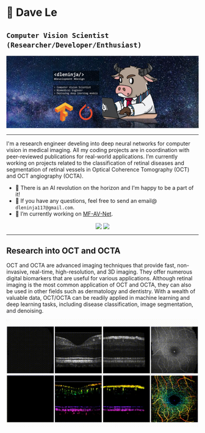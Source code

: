 # 🚀 Dave Le

**`Computer Vision Scientist (Researcher/Developer/Enthusiast)`**
---

<p align="center">
  <img src="https://github.com/dleninja/dleninja/blob/main/misc/github_banner_v2_smaller.png " />
</p>

---

I'm a research engineer develing into deep neural networks for computer vision in medical imaging. All my coding projects are in coordination with peer-reviewed publications for real-world applications. I’m currently working on projects related to the classification of retinal diseases and segmentation of retinal vessels in Optical Coherence Tomography (OCT) and OCT angiography (OCTA).

- 👋 There is an AI revolution on the horizon and I'm happy to be a part of it!
- 📧 If you have any questions, feel free to send an email@ `dleninja117@gmail.com`.
- 🔭 I’m currently working on [MF-AV-Net](https://github.com/dleninja/mf-av-net).

<p align="center">
  <img align="center" src="https://github-readme-stats.vercel.app/api?username=dleninja&show_icons=true&theme=transparent&bg_color=00000000" />
  <img align="center" src="https://github-readme-stats.vercel.app/api/top-langs/?username=dleninja&langs_count=8&theme=transparent&bg_color=00000000" />
</p>
<p align="center">

---
## Research into OCT and OCTA

OCT and OCTA are advanced imaging techniques that provide fast, non-invasive, real-time, high-resolution, and 3D imaging. They offer numerous digital biomarkers that are useful for various applications. Although retinal imaging is the most common application of OCT and OCTA, they can also be used in other fields such as dermatology and dentistry. With a wealth of valuable data, OCT/OCTA can be readily applied in machine learning and deep learning tasks, including disease classification, image segmentation, and denoising.

<p align="center">
  <img src="https://github.com/dleninja/dleninja/blob/main/misc/Xn8IUPw%20-%20Imgur.gif" />
</p>








<!---
# Learning helps us to be present to the world around us

- 👋 Hi, I’m @dleninja, you can call me Dave. There is an AI revolution on the horizon and I'm happy to be a part of it!
- 👀 I’m interested in image processing and the application of artificial intelligence for biomedical imaging.
- 🌱 I’m currently working on projects related to the classification of retinal diseases (retinopathy) and segmentation of retinal vessels in Optical Coherence Tomography (OCT) and OCT angiography (OCTA).
- 📧 If you have any questions, feel free to send an email@ `dleninja117@gmail.com`.

[![Dleninja's GitHub stats](https://github-readme-stats.vercel.app/api?username=dleninja)](https://github.com/anuraghazra/github-readme-stats)
--->
<!---
dleninja/dleninja is a ✨ special ✨ repository because its `README.md` (this file) appears on your GitHub profile.
You can click the Preview link to take a look at your changes.
--->
